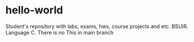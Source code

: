# hello-world
Student's repository with labs, exams, hws, course projects and etc. BSUIR. Language C.
There is no This in main branch
